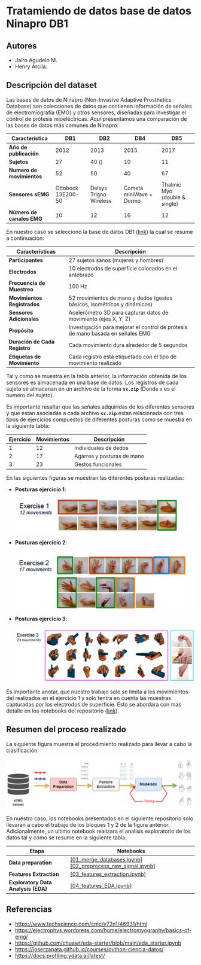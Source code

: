 # Tratamiendo de datos base de datos Ninapro DB1

## Autores

* Jairo Agudelo M.
* Henry Arcila.

## Descripción del dataset

Las bases de datos de Ninapro (Non-Invasive Adaptive Prosthetics Database) son colecciones de datos que contienen información de señales de electromiografía (EMG) y otros sensores, diseñadas para investigar el control de prótesis mioeléctricas. Aquí presentamos una comparación de las bases de datos más comunes de Ninapro:


| Característica                | DB1   | DB2    | DB4    | DB5      |
|-----------------------------|-------|--------|-------|----------|
| **Año de publicación**        | 2012  | 2013   | 2015   | 2017     |
| **Sujetos**                   | 27   | 40 ()     |10     | 11       |
| **Numero de movimientos**       | 52    | 50     |40     | 67       |
|**Sensores sEMG**              |Ottobock 13E200-50|Delsys Trigno Wireless|Cometa miniWave + Dormo|Thalmic Myo (double & single)|
| **Número de canales EMG**     | 10    | 12  | 16     | 12    |

En nuestro caso se seleccionó la base de datos DB1 ([link](https://ninapro.hevs.ch/instructions/DB1.html)) la cual se resume a continuación:

| **Características**            | **Descripción**                                                                 |
|--------------------------------|---------------------------------------------------------------------------------|
| **Participantes**              | 27 sujetos sanos  (mujeres y hombres)                                           |
| **Electrodos**                 | 10 electrodos de superficie colocados en el antebrazo                           |
| **Frecuencia de Muestreo**     | 100 Hz                                                                          |
| **Movimientos Registrados**    | 52 movimientos de mano y dedos (gestos básicos, isométricos y dinámicos)        |
| **Sensores Adicionales**       | Acelerómetro 3D para capturar datos de movimiento (ejes X, Y, Z)                |
| **Propósito**                  | Investigación para mejorar el control de prótesis de mano basada en señales EMG |
| **Duración de Cada Registro**  | Cada movimiento dura alrededor de 5 segundos                                    |
| **Etiquetas de Movimiento**    | Cada registro está etiquetado con el tipo de movimiento realizado               |

Tal y como se muestra en la tabla anterior, la información obtenida de los sensores es almacenada en una base de datos. Los registros de cada sujeto se almacenan en un archivo de la forma **`sx.zip`** (Donde `x` es el numero del sujeto).

Es importante resaltar que las señales adquiridas de los diferentes sensores y que estan asociadas a cada archivo **`sx.zip`** estan relacionada con tres tipos de ejercicios compuestos de diferentes posturas como se muestra en la siguiente tabla:

|Ejercicio|Movimientos|Descripción|
|----|----|----|
|1|	12|	Individuales de dedos|
|2|	17|	Agarres y posturas de mano|
|3|	23|	Gestos funcionales|

En las siguientes figuras se muestran las diferentes posturas realizadas:

* **Posturas ejercicio 1**:
  
  ![movimientos1](movimientos1.png)

* **Posturas ejercicio 2**:
  
  ![movimientos2](movimientos2.png)

* **Posturas ejercicio 3**:
  
  ![movimientos3](movimientos3.png)

Es importante anotar, que nuestro trabajo solo se limita a los movimientos del realizados en el ejercicio 1 y solo tentra en cuenta las muestras capturadas por los electrodos de superficie. Esto se abordara con mas detalle en los notebooks del repositorio ([link](./notebooks/README.md)).

## Resumen del proceso realizado

La siguiente figura muestra el procedimiento realizado para llevar a cabo la clasificación:

![procedimiento](procedimiento_llevado.png)

En nuestro caso, los notebooks presentados en el siguiente repositorio solo llevaran a cabo el trabajo de los bloques 1 y 2 de la figura anterior. Adicionalmente, un ultimo notebook realizara el analisis exploratorio de los datos tal y como se resume en la siguiente tabla:

|Etapa|Notebooks|
|---|---|
|**Data preparation**|[[01_merge_databases.ipynb]](./notebooks/01_merge_databases.ipynb) [[02_preprocess_raw_signal.ipynb]](./notebooks/02_preprocess_raw_signal.ipynb)|
|**Features Extraction**|[[03_features_extraction.ipynb]](./notebooks/03_features_extraction.ipynb)|
|**Exploratory Data Analysis (EDA)**|[[04_features_EDA.ipynb]](./notebooks/04_features_EDA.ipynb)|


## Referencias

* https://www.techscience.com/cmc/v72n1/46931/html
* https://electrophys.wordpress.com/home/electromyography/basics-of-emg/
* https://github.com/chuawt/eda-starter/blob/main/eda_starter.ipynb
* https://joserzapata.github.io/courses/python-ciencia-datos/
* https://docs.profiling.ydata.ai/latest/
